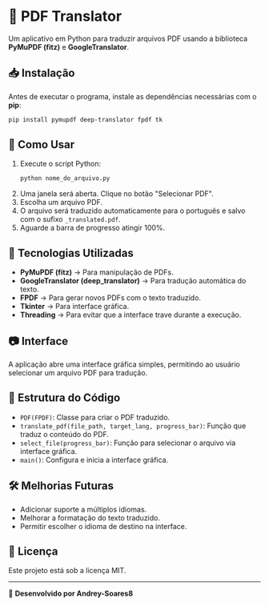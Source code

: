 # 📜 PDF Translator

Um aplicativo em Python para traduzir arquivos PDF usando a biblioteca **PyMuPDF (fitz)** e **GoogleTranslator**.

## 📥 Instalação

Antes de executar o programa, instale as dependências necessárias com o **pip**:

```bash
pip install pymupdf deep-translator fpdf tk
```

## 🚀 Como Usar

1. Execute o script Python:
   ```bash
   python nome_do_arquivo.py
   ```
2. Uma janela será aberta. Clique no botão "Selecionar PDF".
3. Escolha um arquivo PDF.
4. O arquivo será traduzido automaticamente para o português e salvo com o sufixo `_translated.pdf`.
5. Aguarde a barra de progresso atingir 100%.

## 📌 Tecnologias Utilizadas

- **PyMuPDF (fitz)** → Para manipulação de PDFs.
- **GoogleTranslator (deep_translator)** → Para tradução automática do texto.
- **FPDF** → Para gerar novos PDFs com o texto traduzido.
- **Tkinter** → Para interface gráfica.
- **Threading** → Para evitar que a interface trave durante a execução.

## 📷 Interface

A aplicação abre uma interface gráfica simples, permitindo ao usuário selecionar um arquivo PDF para tradução.

## 📄 Estrutura do Código

- `PDF(FPDF)`: Classe para criar o PDF traduzido.
- `translate_pdf(file_path, target_lang, progress_bar)`: Função que traduz o conteúdo do PDF.
- `select_file(progress_bar)`: Função para selecionar o arquivo via interface gráfica.
- `main()`: Configura e inicia a interface gráfica.

## 🛠 Melhorias Futuras

- Adicionar suporte a múltiplos idiomas.
- Melhorar a formatação do texto traduzido.
- Permitir escolher o idioma de destino na interface.

## 📜 Licença

Este projeto está sob a licença MIT.

---

📌 **Desenvolvido por Andrey-Soares8**
